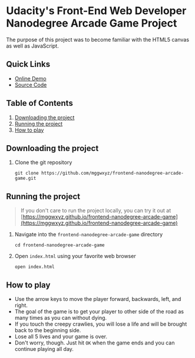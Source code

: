 # Udacity's Front-End Web Developer Nanodegree Arcade Game Project

The purpose of this project was to become familiar with the HTML5 canvas as well as JavaScript.

## Quick Links
* [Online Demo](https://mggwxyz.github.io/frontend-nanodegree-arcade-game)
* [Source Code](https://github.com/mggwxyz/frontend-nanodegree-arcade-game)


## Table of Contents
1. [Downloading the project](#downloading-the-project)
1. [Running the project](#running-the-project)
1. [How to play](#how-to-play)

## Downloading the project

1. Clone the git repository

    ```
    git clone https://github.com/mggwxyz/frontend-nanodegree-arcade-game.git
    ```
    
## Running the project
>If you don't care to run the project locally, you can try it out at  [https://mggwxyz.github.io/frontend-nanodegree-arcade-game](https://mggwxyz.github.io/frontend-nanodegree-arcade-game)

1. Navigate into the `frontend-nanodegree-arcade-game` directory

    ```
    cd frontend-nanodegree-arcade-game
    ```
1. Open `index.html` using your favorite web browser
    ```
    open index.html
    ```

## How to play

* Use the arrow keys  to move the player forward, backwards, left, and right.
* The goal of the game is to get your player to other side of the road as many times as you can without dying.
* If you touch the creepy crawlies, you will lose a life and will be brought back to the beginning side.
* Lose all 5 lives and your game is over.
* Don't worry, though. Just hit `OK` when the game ends and you can continue playing all day.
